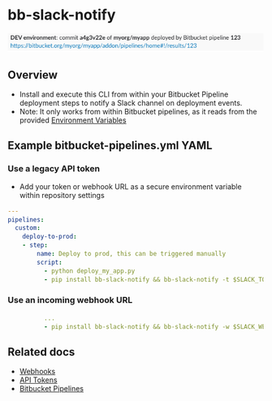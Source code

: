 # bb-slack-notify
![](https://raw.githubusercontent.com/danielwhatmuff/bb-slack-notify/master/img/screenshot.png)

## Overview
* Install and execute this CLI from within your Bitbucket Pipeline deployment steps to notify a Slack channel on deployment events.
* Note: It only works from within Bitbucket pipelines, as it reads from the provided [Environment Variables](https://confluence.atlassian.com/bitbucket/environment-variables-794502608.html)

## Example bitbucket-pipelines.yml YAML
### Use a legacy API token
* Add your token or webhook URL as a secure environment variable within repository settings
```yaml
---
pipelines:
  custom:
    deploy-to-prod:
    - step:
        name: Deploy to prod, this can be triggered manually
        script:
          - python deploy_my_app.py
          - pip install bb-slack-notify && bb-slack-notify -t $SLACK_TOKEN -c your-slack-channel -e prod
```
### Use an incoming webhook URL
```yaml
          ...
          - pip install bb-slack-notify && bb-slack-notify -w $SLACK_WEBHOOK -c your-slack-channel -e prod
```

## Related docs
* [Webhooks](https://api.slack.com/incoming-webhooks)
* [API Tokens](https://api.slack.com/custom-integrations/legacy-tokens)
* [Bitbucket Pipelines](https://confluence.atlassian.com/bitbucket/configuring-your-pipeline-872013574.html)

